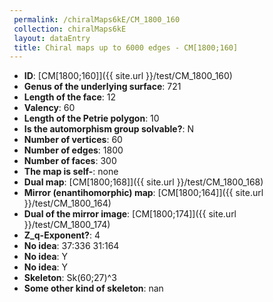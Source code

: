 ```yaml
--- 
 permalink: /chiralMaps6kE/CM_1800_160 
 collection: chiralMaps6kE
 layout: dataEntry
 title: Chiral maps up to 6000 edges - CM[1800;160]
---
```


- **ID**: [CM[1800;160]]({{ site.url }}/test/CM_1800_160)
- **Genus of the underlying surface**: 721
- **Length of the face**: 12
- **Valency**: 60
- **Length of the Petrie polygon**: 10
- **Is the automorphism group solvable?**: N
- **Number of vertices**: 60
- **Number of edges**: 1800
- **Number of faces**: 300
- **The map is self-**: none
- **Dual map**: [CM[1800;168]]({{ site.url }}/test/CM_1800_168)
- **Mirror (enantihomorphic) map**: [CM[1800;164]]({{ site.url }}/test/CM_1800_164)
- **Dual of the mirror image**: [CM[1800;174]]({{ site.url }}/test/CM_1800_174)
- **Z_q-Exponent?**: 4
- **No idea**:  37:336 31:164
- **No idea**: Y
- **No idea**: Y
- **Skeleton**: Sk(60;27)^3
- **Some other kind of skeleton**: nan
